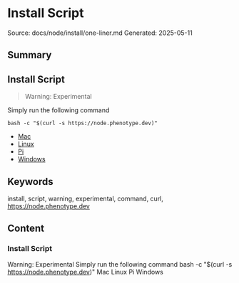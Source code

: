 # Install Script
Source: docs/node/install/one-liner.md
Generated: 2025-05-11

## Summary
## Install Script

> Warning: Experimental

Simply run the following command

```
bash -c "$(curl -s https://node.phenotype.dev)"
```

- [Mac](mac.md)
- [Linux](linux.md)
- [Pi](pi.md)
- [Windows](windows.md)

## Keywords
install, script, warning, experimental, command, curl, https://node.phenotype.dev

## Content
### Install Script
Warning: Experimental
Simply run the following command
bash -c "$(curl -s https://node.phenotype.dev)"
Mac
Linux
Pi
Windows
